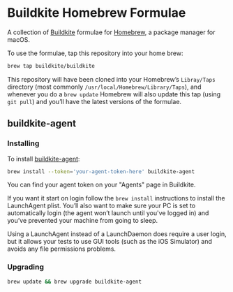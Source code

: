 # Buildkite Homebrew Formulae

A collection of [Buildkite](https://buildkite.com/) formulae for [Homebrew](http://brew.sh), a package manager for macOS.

To use the formulae, tap this repository into your home brew:

```bash
brew tap buildkite/buildkite
```

This repository will have been cloned into your Homebrew’s `Libray/Taps` directory (most commonly `/usr/local/Homebrew/Library/Taps`), and whenever you do a `brew update` Homebrew will also update this tap (using `git pull`) and you’ll have the latest versions of the formulae.

## buildkite-agent

### Installing

To install [buildkite-agent](https://github.com/buildkite/agent):

```bash
brew install --token='your-agent-token-here' buildkite-agent
```

You can find your agent token on your "Agents" page in Buildkite.

If you want it start on login follow the `brew install` instructions to install the LaunchAgent plist. You’ll also want to make sure your PC is set to automatically login (the agent won’t launch until you've logged in) and you’ve prevented your machine from going to sleep.

Using a LaunchAgent instead of a LaunchDaemon does require a user login, but it allows your tests to use GUI tools (such as the iOS Simulator) and avoids any file permissions problems.

### Upgrading

```bash
brew update && brew upgrade buildkite-agent
```
